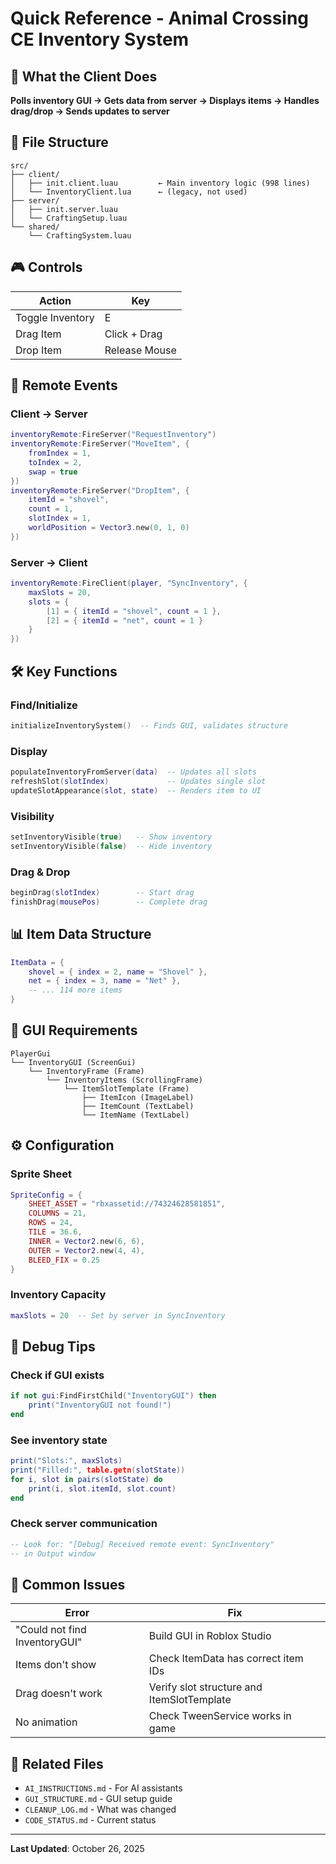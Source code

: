 # Quick Reference - Animal Crossing CE Inventory System

## 🎯 What the Client Does

**Polls inventory GUI → Gets data from server → Displays items → Handles drag/drop → Sends updates to server**

## 📁 File Structure
```
src/
├── client/
│   ├── init.client.luau         ← Main inventory logic (998 lines)
│   └── InventoryClient.lua      ← (legacy, not used)
├── server/
│   ├── init.server.luau
│   └── CraftingSetup.luau
└── shared/
    └── CraftingSystem.luau
```

## 🎮 Controls
| Action | Key |
|--------|-----|
| Toggle Inventory | E |
| Drag Item | Click + Drag |
| Drop Item | Release Mouse |

## 🔌 Remote Events

### Client → Server
```lua
inventoryRemote:FireServer("RequestInventory")
inventoryRemote:FireServer("MoveItem", {
    fromIndex = 1,
    toIndex = 2,
    swap = true
})
inventoryRemote:FireServer("DropItem", {
    itemId = "shovel",
    count = 1,
    slotIndex = 1,
    worldPosition = Vector3.new(0, 1, 0)
})
```

### Server → Client
```lua
inventoryRemote:FireClient(player, "SyncInventory", {
    maxSlots = 20,
    slots = {
        [1] = { itemId = "shovel", count = 1 },
        [2] = { itemId = "net", count = 1 }
    }
})
```

## 🛠️ Key Functions

### Find/Initialize
```lua
initializeInventorySystem()  -- Finds GUI, validates structure
```

### Display
```lua
populateInventoryFromServer(data)  -- Updates all slots
refreshSlot(slotIndex)             -- Updates single slot
updateSlotAppearance(slot, state)  -- Renders item to UI
```

### Visibility
```lua
setInventoryVisible(true)   -- Show inventory
setInventoryVisible(false)  -- Hide inventory
```

### Drag & Drop
```lua
beginDrag(slotIndex)        -- Start drag
finishDrag(mousePos)        -- Complete drag
```

## 📊 Item Data Structure

```lua
ItemData = {
    shovel = { index = 2, name = "Shovel" },
    net = { index = 3, name = "Net" },
    -- ... 114 more items
}
```

## 🎨 GUI Requirements

```
PlayerGui
└── InventoryGUI (ScreenGui)
    └── InventoryFrame (Frame)
        └── InventoryItems (ScrollingFrame)
            └── ItemSlotTemplate (Frame)
                ├── ItemIcon (ImageLabel)
                ├── ItemCount (TextLabel)
                └── ItemName (TextLabel)
```

## ⚙️ Configuration

### Sprite Sheet
```lua
SpriteConfig = {
    SHEET_ASSET = "rbxassetid://74324628581851",
    COLUMNS = 21,
    ROWS = 24,
    TILE = 36.6,
    INNER = Vector2.new(6, 6),
    OUTER = Vector2.new(4, 4),
    BLEED_FIX = 0.25
}
```

### Inventory Capacity
```lua
maxSlots = 20  -- Set by server in SyncInventory
```

## 🐛 Debug Tips

### Check if GUI exists
```lua
if not gui:FindFirstChild("InventoryGUI") then
    print("InventoryGUI not found!")
end
```

### See inventory state
```lua
print("Slots:", maxSlots)
print("Filled:", table.getn(slotState))
for i, slot in pairs(slotState) do
    print(i, slot.itemId, slot.count)
end
```

### Check server communication
```lua
-- Look for: "[Debug] Received remote event: SyncInventory"
-- in Output window
```

## 📝 Common Issues

| Error | Fix |
|-------|-----|
| "Could not find InventoryGUI" | Build GUI in Roblox Studio |
| Items don't show | Check ItemData has correct item IDs |
| Drag doesn't work | Verify slot structure and ItemSlotTemplate |
| No animation | Check TweenService works in game |

## 🔗 Related Files

- `AI_INSTRUCTIONS.md` - For AI assistants
- `GUI_STRUCTURE.md` - GUI setup guide
- `CLEANUP_LOG.md` - What was changed
- `CODE_STATUS.md` - Current status

---

**Last Updated**: October 26, 2025
